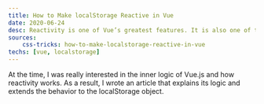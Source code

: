 ```yaml
---
title: How to Make localStorage Reactive in Vue
date: 2020-06-24
desc: Reactivity is one of Vue’s greatest features. It is also one of the most mysterious if you don’t know what it’s doing behind the scenes. Like, why does it work with objects and arrays and not with other things, like localStorage?
sources: 
    css-tricks: how-to-make-localstorage-reactive-in-vue
techs: [vue, localstorage]
---
```

At the time, I was really interested in the inner logic of Vue.js and how reactivity works. As a result, I wrote an article that explains its logic and extends the behavior to the localStorage object.
